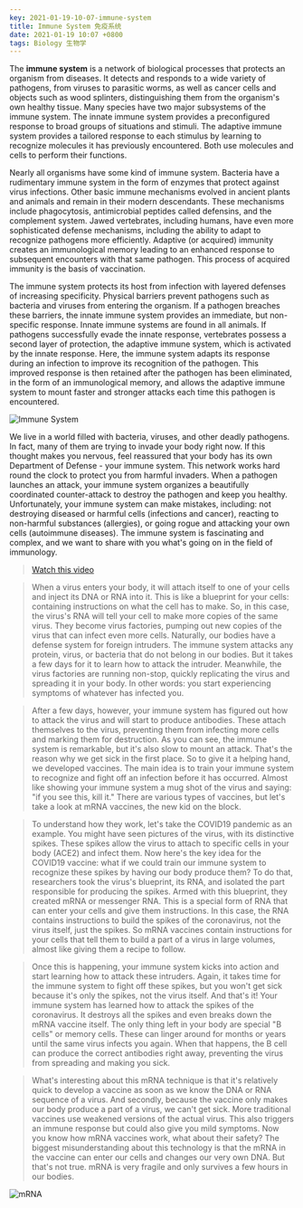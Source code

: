 ```yaml
---
key: 2021-01-19-10-07-immune-system
title: Immune System 免疫系统
date: 2021-01-19 10:07 +0800
tags: Biology 生物学
---
```


The **immune system** is a network of biological processes that protects an organism from diseases. It detects and responds to a wide variety of pathogens, from viruses to parasitic worms, as well as cancer cells and objects such as wood splinters, distinguishing them from the organism's own healthy tissue. Many species have two major subsystems of the immune system. The innate immune system provides a preconfigured response to broad groups of situations and stimuli. The adaptive immune system provides a tailored response to each stimulus by learning to recognize molecules it has previously encountered. Both use molecules and cells to perform their functions.

Nearly all organisms have some kind of immune system. Bacteria have a rudimentary immune system in the form of enzymes that protect against virus infections. Other basic immune mechanisms evolved in ancient plants and animals and remain in their modern descendants. These mechanisms include phagocytosis, antimicrobial peptides called defensins, and the complement system. Jawed vertebrates, including humans, have even more sophisticated defense mechanisms, including the ability to adapt to recognize pathogens more efficiently. Adaptive (or acquired) immunity creates an immunological memory leading to an enhanced response to subsequent encounters with that same pathogen. This process of acquired immunity is the basis of vaccination.

The immune system protects its host from infection with layered defenses of increasing specificity. Physical barriers prevent pathogens such as bacteria and viruses from entering the organism. If a pathogen breaches these barriers, the innate immune system provides an immediate, but non-specific response. Innate immune systems are found in all animals. If pathogens successfully evade the innate response, vertebrates possess a second layer of protection, the adaptive immune system, which is activated by the innate response. Here, the immune system adapts its response during an infection to improve its recognition of the pathogen. This improved response is then retained after the pathogen has been eliminated, in the form of an immunological memory, and allows the adaptive immune system to mount faster and stronger attacks each time this pathogen is encountered.

![Immune System](https://tenetai.com/iclass/i.png)

We live in a world filled with bacteria, viruses, and other deadly pathogens. In fact, many of them are trying to invade your body right now. If this thought makes you nervous, feel reassured that your body has its own Department of Defense - your immune system. This network works hard round the clock to protect you from harmful invaders. When a pathogen launches an attack, your immune system organizes a beautifully coordinated counter-attack to destroy the pathogen and keep you healthy. Unfortunately, your immune system can make mistakes, including: not destroying diseased or harmful cells (infections and cancer), reacting to non-harmful substances (allergies), or going rogue and attacking your own cells (autoimmune diseases). The immune system is fascinating and complex, and we want to share with you what's going on in the field of immunology.

> [Watch this video](https://www.youtube.com/watch?v=WOvvyqJ-vwo)

> When a virus enters your body, it will attach itself to one of your cells and inject its DNA or RNA into it. This is like a blueprint for your cells: containing instructions on what the cell has to make. So, in this case, the virus's RNA will tell your cell to make more copies of the same virus. They become virus factories, pumping out new copies of the virus that can infect even more cells. Naturally, our bodies have a defense system for foreign intruders. The immune system attacks any protein, virus, or bacteria that do not belong in our bodies. But it takes a few days for it to learn how to attack the intruder. Meanwhile, the virus factories are running non-stop, quickly replicating the virus and spreading it in your body. In other words: you start experiencing symptoms of whatever has infected you.

> After a few days, however, your immune system has figured out how to attack the virus and will start to produce antibodies. These attach themselves to the virus, preventing them from infecting more cells and marking them for destruction. As you can see, the immune system is remarkable, but it's also slow to mount an attack. That's the reason why we get sick in the first place. So to give it a helping hand, we developed vaccines. The main idea is to train your immune system to recognize and fight off an infection before it has occurred. Almost like showing your immune system a mug shot of the virus and saying: "if you see this, kill it." There are various types of vaccines, but let's take a look at mRNA vaccines, the new kid on the block.

> To understand how they work, let's take the COVID19 pandemic as an example. You might have seen pictures of the virus, with its distinctive spikes. These spikes allow the virus to attach to specific cells in your body (ACE2) and infect them. Now here's the key idea for the COVID19 vaccine: what if we could train our immune system to recognize these spikes by having our body produce them? To do that, researchers took the virus's blueprint, its RNA, and isolated the part responsible for producing the spikes. Armed with this blueprint, they created mRNA or messenger RNA. This is a special form of RNA that can enter your cells and give them instructions. In this case, the RNA contains instructions to build the spikes of the coronavirus, not the virus itself, just the spikes. So mRNA vaccines contain instructions for your cells that tell them to build a part of a virus in large volumes, almost like giving them a recipe to follow.

> Once this is happening, your immune system kicks into action and start learning how to attack these intruders. Again, it takes time for the immune system to fight off these spikes, but you won't get sick because it's only the spikes, not the virus itself. And that's it! Your immune system has learned how to attack the spikes of the coronavirus. It destroys all the spikes and even breaks down the mRNA vaccine itself. The only thing left in your body are special "B cells" or memory cells. These can linger around for months or years until the same virus infects you again. When that happens, the B cell can produce the correct antibodies right away, preventing the virus from spreading and making you sick.

> What's interesting about this mRNA technique is that it's relatively quick to develop a vaccine as soon as we know the DNA or RNA sequence of a virus. And secondly, because the vaccine only makes our body produce a part of a virus, we can't get sick. More traditional vaccines use weakened versions of the actual virus. This also triggers an immune response but could also give you mild symptoms. Now you know how mRNA vaccines work, what about their safety? The biggest misunderstanding about this technology is that the mRNA in the vaccine can enter our cells and changes our very own DNA. But that's not true. mRNA is very fragile and only survives a few hours in our bodies.

![mRNA](https://tenetai.com/iclass/mrna.svg)

<!--more-->
